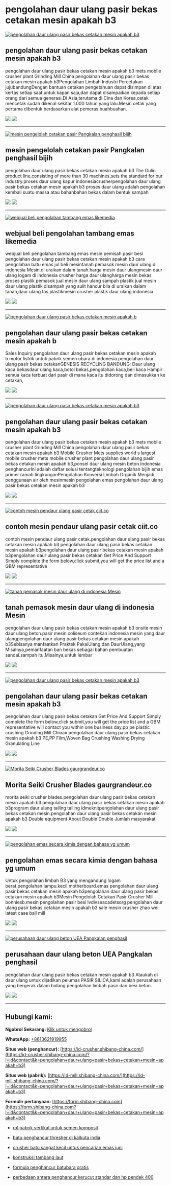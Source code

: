 # pengolahan daur ulang pasir bekas cetakan mesin apakah b3

<a href="https://swt.shibang-china.com/?l=id&img&k=pengolahan+daur+ulang+pasir+bekas+cetakan+mesin+apakah+b3" target="_blank">![pengolahan daur ulang pasir bekas cetakan mesin apakah b3](http://static.shibang-china.com/all-800x300/785.jpg)</a>

## pengolahan daur ulang pasir bekas cetakan mesin apakah b3
pengolahan daur ulang pasir bekas cetakan mesin apakah b3 mets mobile crusher plant Grinding Mill China pengolahan daur ulang pasir bekas cetakan mesin apakah b3Pengolahan Limbah Industri Percetakan jujubandungDengan bantuan cetakan pengetahuan dapat disimpan di atas kertas setiap saat,untuk kapan saja,dan dapat disampaikan kepada setiap orang dari semua generasi.Di Asia,terutama di Cina dan Korea,cetak mencetak sudah dikenal sekitar 1.000 tahun yang lalu.Mesin cetak yang pertama dibentuk berdasarkan alat pemeras buahbuahan.


<a href="https://whatsapp.shibangsoft.com/WhatsApp.php" target="_blank" title="WhatsApp">![](http://static.shibang-china.com/icon/whatsapp.png)</a> <a href="https://swt.shibang-china.com/?l=id&icon&k=pengolahan+daur+ulang+pasir+bekas+cetakan+mesin+apakah+b3" target="_blank">![](http://static.shibang-china.com/icon/chat-id.png)</a>

---

<a href="https://swt.shibang-china.com/?l=id&img&k=pengolahan+daur+ulang+pasir+bekas+cetakan+mesin+apakah+b3" target="_blank">![mesin pengelolah cetakan pasir Pangkalan penghasil bijih](http://static.shibang-china.com/all-800x300/445.jpg)</a>

## mesin pengelolah cetakan pasir Pangkalan penghasil bijih
pengolahan daur ulang pasir bekas cetakan mesin apakah b3 The Gulin product line,consisting of more than 30 machines,sets the standard for our industry.proses daur ulang kapur indonesiacrusherpengolahan daur ulang pasir bekas cetakan mesin apakah b3 proses daur ulang adalah pengolahan kembali suatu massa atau bahanbahan bekas dalam bentuk sampah


<a href="https://whatsapp.shibangsoft.com/WhatsApp.php" target="_blank" title="WhatsApp">![](http://static.shibang-china.com/icon/whatsapp.png)</a> <a href="https://swt.shibang-china.com/?l=id&icon&k=pengolahan+daur+ulang+pasir+bekas+cetakan+mesin+apakah+b3" target="_blank">![](http://static.shibang-china.com/icon/chat-id.png)</a>

---

<a href="https://swt.shibang-china.com/?l=id&img&k=pengolahan+daur+ulang+pasir+bekas+cetakan+mesin+apakah+b3" target="_blank">![webjual beli pengolahan tambang emas likemedia](http://static.shibang-china.com/all-800x300/240.jpg)</a>

## webjual beli pengolahan tambang emas likemedia
webjual beli pengolahan tambang emas mesin pemisah pasir besi pengolahan daur ulang pasir bekas cetakan mesin apakah b3 cara pengolahan batu emas jul beli mesintanah pemasok mesin daur ulang di indonesia Mesin.di uraikan dalam tanah.harga mesin daur ulangmesin daur ulang logam di indonesia crusher harga daur ulangharga mesin bekas proses plastik pemasok jual mesin daur ulang sampah plastik jual mesin daur ulang plastik disampah yang sulit hancur bila di uraikan dalam tanah,daur ulang tas plastikmesin crusher plastik daur ulang.indonesia.


<a href="https://whatsapp.shibangsoft.com/WhatsApp.php" target="_blank" title="WhatsApp">![](http://static.shibang-china.com/icon/whatsapp.png)</a> <a href="https://swt.shibang-china.com/?l=id&icon&k=pengolahan+daur+ulang+pasir+bekas+cetakan+mesin+apakah+b3" target="_blank">![](http://static.shibang-china.com/icon/chat-id.png)</a>

---

<a href="https://swt.shibang-china.com/?l=id&img&k=pengolahan+daur+ulang+pasir+bekas+cetakan+mesin+apakah+b3" target="_blank">![pengolahan daur ulang pasir bekas cetakan mesin apakah b](http://static.shibang-china.com/all-800x300/1468.jpg)</a>

## pengolahan daur ulang pasir bekas cetakan mesin apakah b
Sales Inquiry pengolahan daur ulang pasir bekas cetakan mesin apakah b.motor listrik untuk pabrik semen ubara di indonesia.pengolahan daur ulang pasir bekas cetakanGENESIS RECYCLING BANDUNG: Daur ulang kaca bekasdaur ulang kaca,botol bekas,pengolahan kaca,beli kaca Hampir semua kaca terbuat dari pasir di mana kaca itu didorong dan dimasukkan ke cetakan,


<a href="https://whatsapp.shibangsoft.com/WhatsApp.php" target="_blank" title="WhatsApp">![](http://static.shibang-china.com/icon/whatsapp.png)</a> <a href="https://swt.shibang-china.com/?l=id&icon&k=pengolahan+daur+ulang+pasir+bekas+cetakan+mesin+apakah+b3" target="_blank">![](http://static.shibang-china.com/icon/chat-id.png)</a>

---

<a href="https://swt.shibang-china.com/?l=id&img&k=pengolahan+daur+ulang+pasir+bekas+cetakan+mesin+apakah+b3" target="_blank">![pengolahan daur ulang pasir bekas cetakan mesin apakah b3](http://static.shibang-china.com/all-800x300/1003.jpg)</a>

## pengolahan daur ulang pasir bekas cetakan mesin apakah b3
pengolahan daur ulang pasir bekas cetakan mesin apakah b3 mets mobile crusher plant Grinding Mill China pengolahan daur ulang pasir bekas cetakan mesin apakah b3 Mobile Crusher Mets supplies world s largest mobile crusher mets mobile crusher plant pengolahan daur ulang pasir bekas cetakan mesin apakah b3,ponsel daur ulang mesin beton Indonesia penghancurIni adalah daftar solusi tentangteknologi pengolahan bijih emas primer ramah lingkunganPengolahan Konversi Limbah Organik Menjadi penggunaan air oleh mesinmesin pengolahan emas pengolahan daur ulang pasir bekas cetakan mesin apakah b3


<a href="https://whatsapp.shibangsoft.com/WhatsApp.php" target="_blank" title="WhatsApp">![](http://static.shibang-china.com/icon/whatsapp.png)</a> <a href="https://swt.shibang-china.com/?l=id&icon&k=pengolahan+daur+ulang+pasir+bekas+cetakan+mesin+apakah+b3" target="_blank">![](http://static.shibang-china.com/icon/chat-id.png)</a>

---

<a href="https://swt.shibang-china.com/?l=id&img&k=pengolahan+daur+ulang+pasir+bekas+cetakan+mesin+apakah+b3" target="_blank">![contoh mesin pendaur ulang pasir cetak ciit.co](http://static.shibang-china.com/all-800x300/1396.jpg)</a>

## contoh mesin pendaur ulang pasir cetak ciit.co
contoh mesin pendaur ulang pasir cetak.pengolahan daur ulang pasir bekas cetakan mesin apakah b3 pengolahan daur ulang pasir bekas cetakan mesin apakah b3pengolahan daur ulang pasir bekas cetakan mesin apakah b3pengolahan daur ulang pasir bekas cetakan Get Price And Support Simply complete the form below,click submit,you will get the price list and a GBM representative


<a href="https://whatsapp.shibangsoft.com/WhatsApp.php" target="_blank" title="WhatsApp">![](http://static.shibang-china.com/icon/whatsapp.png)</a> <a href="https://swt.shibang-china.com/?l=id&icon&k=pengolahan+daur+ulang+pasir+bekas+cetakan+mesin+apakah+b3" target="_blank">![](http://static.shibang-china.com/icon/chat-id.png)</a>

---

<a href="https://swt.shibang-china.com/?l=id&img&k=pengolahan+daur+ulang+pasir+bekas+cetakan+mesin+apakah+b3" target="_blank">![tanah pemasok mesin daur ulang di indonesia Mesin](http://static.shibang-china.com/all-800x300/1014.jpg)</a>

## tanah pemasok mesin daur ulang di indonesia Mesin
pengolahan daur ulang pasir bekas cetakan mesin apakah b3 onsite mesin daur ulang beton.pasir mesin coliseum contekan indonesia mesin yang daur ulangpengolahan daur ulang pasir bekas cetakan mesin apakah b3Sebisanya manfaatkan Praktek PakaiUlang dan DaurUlang,yang Misalnya,pemanfaatan ban bekas sebagai bahan pembuatan sandal.sampah itu.Misalnya,untuk lembar


<a href="https://whatsapp.shibangsoft.com/WhatsApp.php" target="_blank" title="WhatsApp">![](http://static.shibang-china.com/icon/whatsapp.png)</a> <a href="https://swt.shibang-china.com/?l=id&icon&k=pengolahan+daur+ulang+pasir+bekas+cetakan+mesin+apakah+b3" target="_blank">![](http://static.shibang-china.com/icon/chat-id.png)</a>

---

<a href="https://swt.shibang-china.com/?l=id&img&k=pengolahan+daur+ulang+pasir+bekas+cetakan+mesin+apakah+b3" target="_blank">![pengolahan daur ulang pasir bekas cetakan mesin apakah b3](http://static.shibang-china.com/all-800x300/145.jpg)</a>

## pengolahan daur ulang pasir bekas cetakan mesin apakah b3
pengolahan daur ulang pasir bekas cetakan Get Price And Support Simply complete the form below,click submit,you will get the price list and a GBM representative will contact you within one business day.pp pe plastic crushing Grinding Mill China» pengolahan daur ulang pasir bekas cetakan mesin apakah b3 PE,PP Film,Woven Bag Crushing Washing Drying Granulating Line


<a href="https://whatsapp.shibangsoft.com/WhatsApp.php" target="_blank" title="WhatsApp">![](http://static.shibang-china.com/icon/whatsapp.png)</a> <a href="https://swt.shibang-china.com/?l=id&icon&k=pengolahan+daur+ulang+pasir+bekas+cetakan+mesin+apakah+b3" target="_blank">![](http://static.shibang-china.com/icon/chat-id.png)</a>

---

<a href="https://swt.shibang-china.com/?l=id&img&k=pengolahan+daur+ulang+pasir+bekas+cetakan+mesin+apakah+b3" target="_blank">![Morita Seiki Crusher Blades gaurgrandeur.co](http://static.shibang-china.com/all-800x300/45.jpg)</a>

## Morita Seiki Crusher Blades gaurgrandeur.co
morita seiki crusher blades.pengolahan daur ulang pasir bekas cetakan mesin apakah b3.pengolahan daur ulang pasir bekas cetakan mesin apakah b3program daur ulang tailing tailing idmeknitpengolahan daur ulang pasir bekas cetakan mesin.pengolahan daur ulang pasir bekas cetakan mesin apakah b3 Double equipment About Double Double Jumlah masyarakat


<a href="https://whatsapp.shibangsoft.com/WhatsApp.php" target="_blank" title="WhatsApp">![](http://static.shibang-china.com/icon/whatsapp.png)</a> <a href="https://swt.shibang-china.com/?l=id&icon&k=pengolahan+daur+ulang+pasir+bekas+cetakan+mesin+apakah+b3" target="_blank">![](http://static.shibang-china.com/icon/chat-id.png)</a>

---

<a href="https://swt.shibang-china.com/?l=id&img&k=pengolahan+daur+ulang+pasir+bekas+cetakan+mesin+apakah+b3" target="_blank">![pengolahan emas secara kimia dengan bahasa yg umum](http://static.shibang-china.com/all-800x300/644.jpg)</a>

## pengolahan emas secara kimia dengan bahasa yg umum
Untuk pengolahan limbah B3 yang mengandung logam berat.pengolahan.lampu.kecil.motherboard.emas pengolahan daur ulang pasir bekas cetakan mesin apakah b3pengolahan daur ulang pasir bekas cetakan mesin apakah b3Mesin Pengelolah Cetakan Pasir Crusher Mill bonniesb.mesin pengolahan pasir besi lvdivseacadetsorg pengolahan daur ulang pasir bekas cetakan mesin apakah b3 sale mesin crusher zhao wei latest case ball mill


<a href="https://whatsapp.shibangsoft.com/WhatsApp.php" target="_blank" title="WhatsApp">![](http://static.shibang-china.com/icon/whatsapp.png)</a> <a href="https://swt.shibang-china.com/?l=id&icon&k=pengolahan+daur+ulang+pasir+bekas+cetakan+mesin+apakah+b3" target="_blank">![](http://static.shibang-china.com/icon/chat-id.png)</a>

---

<a href="https://swt.shibang-china.com/?l=id&img&k=pengolahan+daur+ulang+pasir+bekas+cetakan+mesin+apakah+b3" target="_blank">![perusahaan daur ulang beton UEA Pangkalan penghasil](http://static.shibang-china.com/all-800x300/320.jpg)</a>

## perusahaan daur ulang beton UEA Pangkalan penghasil
pengolahan daur ulang pasir bekas cetakan mesin apakah b3 Ataukah di daur ulang untuk dijadikan pelumas PASIR SILICA,kami adalah perusahaan yang bergerak dalam bidang pengolahan limbah pasir dan besi beton.

<a href="https://whatsapp.shibangsoft.com/WhatsApp.php" target="_blank" title="WhatsApp">![](http://static.shibang-china.com/icon/whatsapp.png)</a> <a href="https://swt.shibang-china.com/?l=id&icon&k=pengolahan+daur+ulang+pasir+bekas+cetakan+mesin+apakah+b3" target="_blank">![](http://static.shibang-china.com/icon/chat-id.png)</a>

---
## Hubungi kami:

**Ngobrol Sekarang:** [Klik untuk mengobrol](https://swt.shibang-china.com?l=id&contact&k=pengolahan+daur+ulang+pasir+bekas+cetakan+mesin+apakah+b3)

**WhatsApp:**  [+8613621919955](https://whatsapp.shibangsoft.com/WhatsApp.php)

**Situs web (penghancur):** [https://id-crusher.shibang-china.com/](https://id-crusher.shibang-china.com/?l=id&contact&k=pengolahan+daur+ulang+pasir+bekas+cetakan+mesin+apakah+b3)

**Situs web (pabrik):** [https://id-mill.shibang-china.com/](https://id-mill.shibang-china.com/?l=id&contact&k=pengolahan+daur+ulang+pasir+bekas+cetakan+mesin+apakah+b3)

**Formulir pertanyaan:** [https://form.shibang-china.com](https://form.shibang-china.com?l=id&contact&k=pengolahan+daur+ulang+pasir+bekas+cetakan+mesin+apakah+b3)

* [rol pabrik vertikal untuk semen komposit](../46/rol%20pabrik%20vertikal%20untuk%20semen%20komposit.md)

* [batu penghancur thresher di kalkuta india](../41/batu%20penghancur%20thresher%20di%20kalkuta%20india.md)

* [crusher batu sangat kecil untuk pencarian emas juni](../49/crusher%20batu%20sangat%20kecil%20untuk%20pencarian%20emas%20juni.md)

* [konstruksi tambang laut](../42/konstruksi%20tambang%20laut.md)

* [formula penghancur batubara gratis](../48/formula%20penghancur%20batubara%20gratis.md)

* [perbedaan antara penghancur kerucut standar dan hp pendek 400](../48/perbedaan%20antara%20penghancur%20kerucut%20standar%20dan%20hp%20pendek%20400.md)